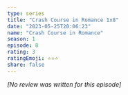 ```yaml
---
type: series
title: "Crash Course in Romance 1x8"
date: "2023-05-25T20:06:23"
name: "Crash Course in Romance"
season: 1
episode: 8
rating: 3
ratingEmoji: ⭐️⭐️⭐️
share: false
---
```


_[No review was written for this episode]_
